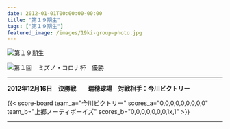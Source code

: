 ```yaml
---
date: 2012-01-01T00:00:00-00:00
title: "第１９期生"
tags: ["第１９期生"]
featured_image: /images/19ki-group-photo.jpg
---
```


![第１９期生](/images/19ki-group-photo.jpg)

![第１回　ミズノ・コロナ杯　優勝](/images/19ki-2012-mizuno-korona-hai-yuushou.jpg)

---

**2012年12月16日　決勝戦　　瑞穂球場　対戦相手：今川ビクトリー**

{{< score-board team_a="今川ビクトリー" scores_a="0,0,0,0,0,0,0,0,0"
                team_b="上郷ノーティボーイズ" scores_b="0,0,0,0,0,0,0,1x,1" >}}

---
